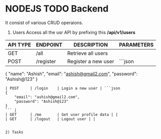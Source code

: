 # NODEJS TODO Backend

It consist of various CRUD operaions.

1. Users
   Access all the usr API by prefixing this **/api/v1/users**

| API TYPE | ENDPOINT  | DESCRIPTION         | PARAMETERS |
| -------- | --------- | ------------------- | ---------- |
| GET      | /all      | Retrieve all users  |            |
| POST     | /register | Register a new user | ```json    |

{
"name": "Ashish",
"email": "ashish@gmail2.com",
"password": "Ashish@123"
}

````|
| POST     | /login    | Login a new user | ```json
{
	"email": "ashish@gmail2.com",
    "password": "Ashish@123"
}
``` |
| GET      | /me       | Get user profile data | |
| GET      | /logout   | Logout user | |


2) Tasks
````
